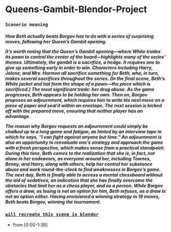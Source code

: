 # Queens-Gambit-Blendor-Project

### ``Scenerio meaning``

<p>
<h5>
How Beth actually beats Borgov has to do with a series of surprising moves, following her Queen’s Gambit opening.


It’s worth noting that the Queen’s Gambit opening—where White trades its pawn to control the center of the board—highlights many of the series’ themes. Ultimately, the gambit is a sacrifice, a hedge. It requires one to give up something early in order to win. Characters including Harry, Jolene, and Mrs. Harmon all sacrifice something for Beth, who, in turn, makes several sacrifices throughout the series. (In the final scene, Beth’s White jacket and hat form the shape of a pawn—the piece which is sacrificed.) The most significant trade: her drug abuse. As the game progresses, Beth appears to be holding her own. Then on, Borgov proposes an adjournment, which requires him to write his next move on a piece of paper and seal it within an envelope. The next session is kicked off with the prepared move, ensuring that neither player has an advantage.

The reason why Borgov requests an adjournment could simply be chalked up to a long game and fatigue, as hinted by an interview tape in which he says, “I can fight against anyone but time.” An adjournment is also an opportunity to reevaluate one’s strategy and approach the game with a fresh perspective, which makes sense from a practical standpoint. During this time, Beth comes to the realization that she is, in fact, not alone in her endeavors, as everyone around her, including Townes, Benny, and Harry, along with others, help her control her substance abuse and work round-the-clock to find weaknesses in Borgov’s game. The next day, Beth is finally able to access a mental chessboard without the aid of sedatives, an indication that she has finally overcome the obstacles that limit her as a chess player, and as a person. While Borgov offers a draw, as losing is not an option for him, Beth refuses, as a draw is not an option either. Having envisioned a winning strategy in 19 moves, Beth beats Borgov, winning the tournament.
</h5>
</p>

### [``will recreate this scene in blendor``](https://www.youtube.com/watch?v=PhJtJMITCoM&ab_channel=socinety)
- from [0:00-1:36]
